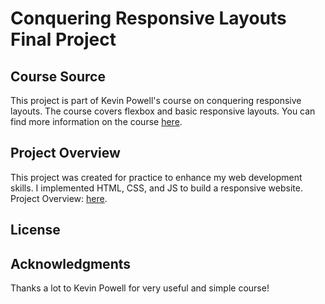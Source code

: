 # Conquering Responsive Layouts Final Project

## Course Source

This project is part of Kevin Powell's course on conquering responsive layouts. The course covers flexbox and basic responsive layouts. 
You can find more information on the course [here](https://courses.kevinpowell.co/view/courses/conquering-responsive-layouts/).

## Project Overview

This project was created for practice to enhance my web development skills. I implemented HTML, CSS, and JS to build a responsive website.
Project Overview: [here](https://atosacik.github.io/Conquering-Responsive-Layouts---Final-project/).

## License

## Acknowledgments

Thanks a lot to Kevin Powell for very useful and simple course!
